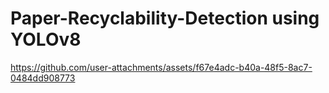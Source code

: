 # Paper-Recyclability-Detection using YOLOv8







https://github.com/user-attachments/assets/f67e4adc-b40a-48f5-8ac7-0484dd908773

